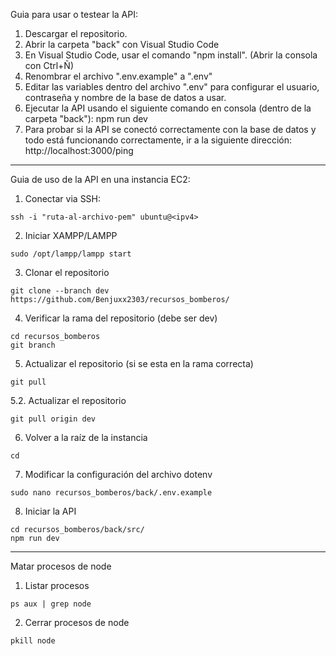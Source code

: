 Guia para usar o testear la API:
1. Descargar el repositorio.
2. Abrir la carpeta "back" con Visual Studio Code
3. En Visual Studio Code, usar el comando "npm install". (Abrir la consola con Ctrl+Ñ)
4. Renombrar el archivo ".env.example" a ".env"
5. Editar las variables dentro del archivo ".env" para configurar el usuario, contraseña y nombre de la base de datos a usar.
6. Ejecutar la API  usando el siguiente comando en consola (dentro de la carpeta "back"): npm run dev
7. Para probar si la API se conectó correctamente con la base de datos y todo está funcionando correctamente, ir a la siguiente dirección: http://localhost:3000/ping

----------------------------------

Guia de uso de la API en una instancia EC2:
1. Conectar via SSH:
```
ssh -i "ruta-al-archivo-pem" ubuntu@<ipv4>
```

2. Iniciar XAMPP/LAMPP
```
sudo /opt/lampp/lampp start
```

3. Clonar el repositorio
```
git clone --branch dev https://github.com/Benjuxx2303/recursos_bomberos/
```

4. Verificar la rama del repositorio (debe ser dev)
```
cd recursos_bomberos
git branch
```

5. Actualizar el repositorio (si se esta en la rama correcta)
```
git pull 
```

5.2. Actualizar el repositorio
```
git pull origin dev
```

6. Volver a la raíz de la instancia
```
cd
```

7. Modificar la configuración del archivo dotenv
```
sudo nano recursos_bomberos/back/.env.example
```

8. Iniciar la API
```
cd recursos_bomberos/back/src/
npm run dev
```

----------------------------------

Matar procesos de node

1. Listar procesos
```
ps aux | grep node
```

2. Cerrar procesos de node
```
pkill node
```